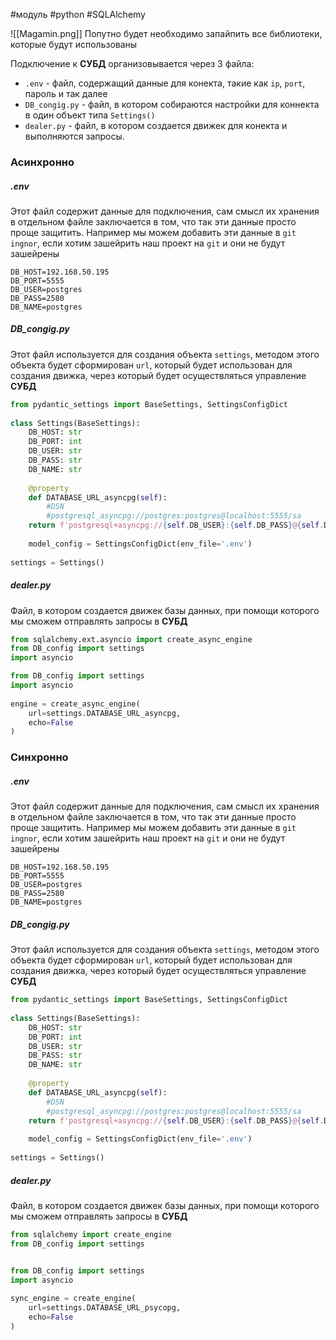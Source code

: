 #модуль #python #SQLAlchemy 

![[Magamin.png]]
Попутно будет необходимо запайпить все библиотеки, которые будут использованы

Подключение к **СУБД** организовывается через 3 файла:
- `.env` - файл, содержащий данные для конекта, такие как `ip`, `port`, пароль и так далее
- `DB_congig.py` - файл, в котором собираются настройки для коннекта в один объект типа `Settings()`
- `dealer.py` - файл, в котором создается движек для конекта и выполняются запросы.
### Асинхронно
##### .env
Этот файл содержит данные для подключения, сам смысл их хранения в отдельном файле заключается в том, что так эти данные просто проще защитить. Например мы можем добавить эти данные в `git ingnor`, если хотим зашейрить наш проект на `git` и они не будут зашейрены
```
DB_HOST=192.168.50.195  
DB_PORT=5555  
DB_USER=postgres  
DB_PASS=2580  
DB_NAME=postgres
```
##### DB_congig.py
Этот файл используется для создания объекта `settings`, методом этого объекта будет сформирован `url`, который будет использован для создания движка, через который будет осуществляться управление **СУБД**
```python
from pydantic_settings import BaseSettings, SettingsConfigDict  
  
class Settings(BaseSettings):  
    DB_HOST: str  
    DB_PORT: int  
    DB_USER: str  
    DB_PASS: str  
    DB_NAME: str  
  
    @property  
    def DATABASE_URL_asyncpg(self):  
        #DSN  
        #postgresql_asyncpg://postgres:postgres@localhost:5555/sa        
    return f'postgresql+asyncpg://{self.DB_USER}:{self.DB_PASS}@{self.DB_HOST}:{self.DB_PORT}/{self.DB_NAME}'  
  
    model_config = SettingsConfigDict(env_file='.env')  
  
settings = Settings()
```
##### dealer.py

Файл, в котором создается движек базы данных, при помощи которого мы сможем отправлять запросы в **СУБД**
```python
from sqlalchemy.ext.asyncio import create_async_engine 
from DB_config import settings
import asyncio

from DB_config import settings  
import asyncio  
  
engine = create_async_engine(  
    url=settings.DATABASE_URL_asyncpg,  
    echo=False  
)  
```
### Синхронно
##### .env
Этот файл содержит данные для подключения, сам смысл их хранения в отдельном файле заключается в том, что так эти данные просто проще защитить. Например мы можем добавить эти данные в `git ingnor`, если хотим зашейрить наш проект на `git` и они не будут зашейрены
```
DB_HOST=192.168.50.195  
DB_PORT=5555  
DB_USER=postgres  
DB_PASS=2580  
DB_NAME=postgres
```
##### DB_congig.py
Этот файл используется для создания объекта `settings`, методом этого объекта будет сформирован `url`, который будет использован для создания движка, через который будет осуществляться управление **СУБД**
```python
from pydantic_settings import BaseSettings, SettingsConfigDict  
  
class Settings(BaseSettings):  
    DB_HOST: str  
    DB_PORT: int  
    DB_USER: str  
    DB_PASS: str  
    DB_NAME: str  
  
    @property  
    def DATABASE_URL_asyncpg(self):  
        #DSN  
        #postgresql_asyncpg://postgres:postgres@localhost:5555/sa        
    return f'postgresql+asyncpg://{self.DB_USER}:{self.DB_PASS}@{self.DB_HOST}:{self.DB_PORT}/{self.DB_NAME}'  
  
    model_config = SettingsConfigDict(env_file='.env')  
  
settings = Settings()
```
##### dealer.py
Файл, в котором создается движек базы данных, при помощи которого мы сможем отправлять запросы в **СУБД**
```python
from sqlalchemy import create_engine
from DB_config import settings


from DB_config import settings  
import asyncio  
  
sync_engine = create_engine(  
    url=settings.DATABASE_URL_psycopg,  
    echo=False  
)
```
